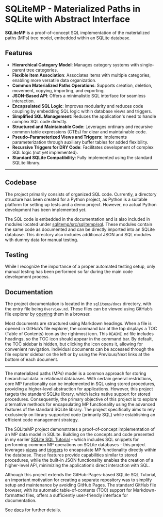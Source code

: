 # SQLiteMP - Materialized Paths in SQLite with Abstract Interface

**SQLiteMP** is a proof-of-concept SQL implementation of the materialized paths (MPs) tree model, embedded within an SQLite database.

## **Features**

- **Hierarchical Category Model**: Manages category systems with single-parent tree categories.
- **Flexible Item Association**: Associates items with multiple categories, enabling more versatile data organization.
- **Common Materialized Paths Operations**: Supports creation, deletion, movement, copying, importing, and exporting.
- **JSON-Based API**: Offers a minimalistic SQL interface for seamless interaction.
- **Encapsulated SQL Logic**: Improves modularity and reduces code coupling by embedding SQL logic within database views and triggers.
- **Simplified SQL Management**: Reduces the application's need to handle complex SQL code directly.
- **Structured and Maintainable Code**: Leverages ordinary and recursive common table expressions (CTEs) for clear and maintainable code.
- **Pseudo-Parameterized Views and Triggers**: Implements parameterization through auxiliary buffer tables for added flexibility.
- **Recursive Triggers for DRY Code**: Facilitates development of complex SQL logic (not yet implemented).
- **Standard SQLite Compatibility**: Fully implemented using the standard SQLite library.

---

## **Codebase**

The project primarily consists of organized SQL code. Currently, a directory structure has been created for a Python project, as Python is a suitable platform for setting up tests and a demo project. However, no actual Python development has been implemented yet.

The SQL code is embedded in the documentation and is also included in modules located under [sqlitemp/src/sqlitemp/sql][SQL]. These modules contain the same code as documented and can be directly imported into an SQLite database. This directory also includes additional JSON and SQL modules with dummy data for manual testing.

## **Testing**

While I recognize the importance of a proper automated testing setup, only manual testing has been performed so far during the main code development process.

## **Documentation**

The project documentation is located in the `sqlitemp/docs` directory, with the entry file being `Overview.md`. These files can be viewed using GitHub’s file explorer by [opening][docs] them in a browser.

Most documents are structured using Markdown headings. When a file is opened in GitHub’s file explorer, the command bar at the top displays a TOC (Table of Contents) icon as the rightmost icon. This `README.md` file includes headings, so the TOC icon should appear in the command bar. By default, the TOC sidebar is hidden, but clicking the icon opens it, allowing for convenient navigation. Individual documents can be accessed through the file explorer sidebar on the left or by using the Previous/Next links at the bottom of each document.

---

The materialized paths (MPs) model is a common approach for storing hierarchical data in relational databases. With certain general restrictions, core MP functionality can be implemented in SQL using stored procedures, providing a higher-level abstraction for applications. However, this project targets the standard SQLite library, which lacks native support for stored procedures. Consequently, the primary objective of this project is to explore alternative methods for encapsulating MP functionality using the advanced features of the standard SQLite library. The project specifically aims to rely exclusively on library-supported code (primarily SQL) while establishing an efficient code management strategy.

The SQLiteMP project demonstrates a proof-of-concept implementation of an MP data model in SQLite. Building on the concepts and code presented in my earlier [SQLite SQL Tutorial][] - which includes SQL snippets for performing common MP operations on SQLite databases - this project leverages [views][SQLite View] and [triggers][SQLite Trigger] to encapsulate MP functionality directly within the database. These features provide capabilities similar to stored procedures, while the built-in JSON functionality enables the creation of a higher-level API, minimizing the application’s direct interaction with SQL.

Although this project extends the GitHub-Pages-based SQLite SQL Tutorial, an important motivation for creating a separate repository was to simplify setup and maintenance by avoiding GitHub Pages. The standard GitHub file browser, with its automatic table-of-contents (TOC) support for Markdown-formatted files, offers a sufficiently user-friendly interface for documentation.

See [docs][] for further details.

<!-- References -->

[SQLite SQL Tutorial]: https://pchemguy.github.io/SQLite-SQL-Tutorial
[SQLite View]: https://sqlite.org/lang_createview.html
[SQLite Trigger]: https://sqlite.org/lang_createtrigger.html
[docs]: https://github.com/pchemguy/SQLiteMP/blob/main/sqlitemp/docs/Overview.md
[SQL]: https://github.com/pchemguy/SQLiteMP/tree/main/sqlitemp/src/sqlitemp/sql
